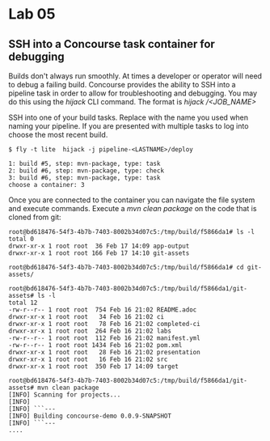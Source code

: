 # Lab 05

## SSH into a Concourse task container for debugging

Builds don't always run smoothly.  At times a developer or operator will need to debug a failing build.  Concourse provides the ability to SSH into a pipeline task in order to allow for troubleshooting and debugging.  You may do this using the _hijack_ CLI command.  The format is _hijack <PIPELINE-NAME>/<JOB_NAME>_

SSH into one of your build tasks.  Replace <LASTNAME> with the name you used when naming your pipeline.  If you are presented with multiple tasks to log into choose the most recent build.

```
$ fly -t lite  hijack -j pipeline-<LASTNAME>/deploy

1: build #5, step: mvn-package, type: task
2: build #6, step: mvn-package, type: check
3: build #6, step: mvn-package, type: task
choose a container: 3
```

Once you are connected to the container you can navigate the file system and execute commands.  Execute a _mvn clean package_ on the code that is cloned from git:

```
root@bd618476-54f3-4b7b-7403-8002b34d07c5:/tmp/build/f5866da1# ls -l
total 0
drwxr-xr-x 1 root root  36 Feb 17 14:09 app-output
drwxr-xr-x 1 root root 166 Feb 17 14:10 git-assets

root@bd618476-54f3-4b7b-7403-8002b34d07c5:/tmp/build/f5866da1# cd git-assets/

root@bd618476-54f3-4b7b-7403-8002b34d07c5:/tmp/build/f5866da1/git-assets# ls -l
total 12
-rw-r--r-- 1 root root  754 Feb 16 21:02 README.adoc
drwxr-xr-x 1 root root   34 Feb 16 21:02 ci
drwxr-xr-x 1 root root   78 Feb 16 21:02 completed-ci
drwxr-xr-x 1 root root  264 Feb 16 21:02 labs
-rw-r--r-- 1 root root  112 Feb 16 21:02 manifest.yml
-rw-r--r-- 1 root root 1434 Feb 16 21:02 pom.xml
drwxr-xr-x 1 root root   28 Feb 16 21:02 presentation
drwxr-xr-x 1 root root   16 Feb 16 21:02 src
drwxr-xr-x 1 root root  350 Feb 17 14:09 target

root@bd618476-54f3-4b7b-7403-8002b34d07c5:/tmp/build/f5866da1/git-assets# mvn clean package
[INFO] Scanning for projects...
[INFO]
[INFO] ```---
[INFO] Building concourse-demo 0.0.9-SNAPSHOT
[INFO] ```---
....
```
